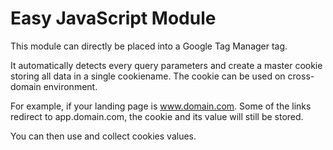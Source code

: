 # Easy JavaScript Module
This module can directly be placed into a Google Tag Manager tag.

It automatically detects every query parameters and create a master cookie storing all data in a single cookiename.
The cookie can be used on cross-domain environment.

For example, if your landing page is www.domain.com.
Some of the links redirect to app.domain.com, the cookie and its value will still be stored.

You can then use and collect cookies values.